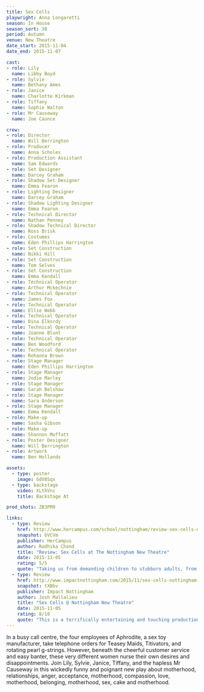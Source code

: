 ```yaml
---
title: Sex Cells
playwright: Anna Longaretti
season: In House
season_sort: 30
period: Autumn
venue: New Theatre
date_start: 2015-11-04
date_end: 2015-11-07

cast:
- role: Lily
  name: Libby Boyd
- role: Sylvie
  name: Bethany Ames
- role: Janice
  name: Charlotte Kirkman
- role: Tiffany
  name: Sophie Walton
- role: Mr Causeway
  name: Joe Caunce

crew:
- role: Director
  name: Will Berrington
- role: Producer
  name: Anna Scholes
- role: Production Assistant
  name: Sam Edwards
- role: Set Designer
  name: Darcey Graham
- role: Shadow Set Designer
  name: Emma Fearon
- role: Lighting Designer
  name: Darcey Graham
- role: Shadow Lighting Designer
  name: Emma Fearon
- role: Technical Director
  name: Nathan Penney
- role: Shadow Technical Director
  name: Ross Brisk
- role: Costumes
  name: Eden Phillips Harrington
- role: Set Construction
  name: Nikki Hill
- role: Set Construction
  name: Tom Selves
- role: Set Construction
  name: Emma Kendall
- role: Technical Operator
  name: Arthur Mckechnie
- role: Technical Operator
  name: James Fox
- role: Technical Operator
  name: Ellie Webb
- role: Technical Operator
  name: Dina Elkordy
- role: Technical Operator
  name: Joanne Blunt
- role: Technical Operator
  name: Ben Woodford
- role: Technical Operator
  name: Rohanna Brown
- role: Stage Manager
  name: Eden Phillips Harrington
- role: Stage Manager
  name: Jodie Marley
- role: Stage Manager
  name: Sarah Belshaw
- role: Stage Manager
  name: Sara Anderson
- role: Stage Manager
  name: Emma Kendall
- role: Make-up
  name: Sasha Gibson
- role: Make-up
  name: Shannon Moffatt
- role: Poster Designer
  name: Will Berrington
- role: Artwork
  name: Ben Hollands

assets:
  - type: poster
    image: GdV8Sqx
  - type: backstage
    video: XLthVnc
    title: Backstage At

prod_shots: ZB3PM9

links:
  - type: Review
    href: http://www.hercampus.com/school/nottingham/review-sex-cells-nottingham-new-theatre
    snapshot: bVCVm
    publisher: HerCampus
    author: Radhika Chond
    title: "Review: Sex Cells at The Nottingham New Theatre"
    date: 2015-11-05
    rating: 5/5
    quote: "Taking us from demanding children to stubborn adults, from the inability to conceive children to getting out there and having sex for fun, each issue was dealt with in a delicate yet enriching manner. The intimacy of a closely shared office space brimming with competing attitudes and ideologies was the perfect backdrop for this play. I have to congratulate the flawless acting of each of the five actors who absolutely made this play. "
  - type: Review
    href: http://www.impactnottingham.com/2015/11/sex-cells-nottingham-new-theatre/
    snapshot: tXBbv
    publisher: Impact Nottingham
    author: Josh Mallalieu
    title: "Sex Cells @ Nottingham New Theatre"
    date: 2015-11-05
    rating: 8/10
    quote: "This is a terrifically entertaining and touching production, and few theatre going experiences can be as rewarding. "
---
```


In a busy call centre, the four employees of Aphrodite, a sex toy manufacturer, take telephone orders for Teasey Maids, Titivators, and rotating pearl g-strings. However, beneath the cheerful customer service and easy banter, these very different women nurse their own desires and disappointments. Join Lily, Sylvie, Janice, Tiffany, and the hapless Mr Causeway in this wickedly funny and poignant new play about motherhood, relationships, anger, acceptance, motherhood, compassion, love, motherhood, belonging, motherhood, sex, cake and motherhood.
